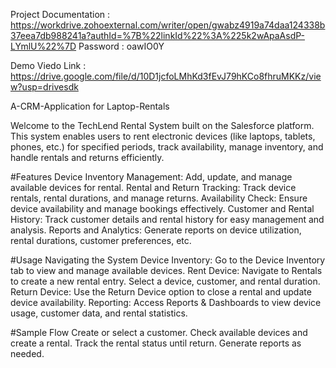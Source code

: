Project Documentation : https://workdrive.zohoexternal.com/writer/open/gwabz4919a74daa124338b37eea7db988241a?authId=%7B%22linkId%22%3A%225k2wApaAsdP-LYmlU%22%7D
Password : oawIO0Y

Demo Viedo Link : https://drive.google.com/file/d/10D1jcfoLMhKd3fEvJ79hKCo8fhruMKKz/view?usp=drivesdk

A-CRM-Application for Laptop-Rentals

Welcome to the TechLend Rental System built on the Salesforce platform. This system enables users to rent electronic devices (like laptops, tablets, phones, etc.) for specified periods, track availability, manage inventory, and handle rentals and returns efficiently.

#Features Device Inventory Management: Add, update, and manage available devices for rental. Rental and Return Tracking: Track device rentals, rental durations, and manage returns. Availability Check: Ensure device availability and manage bookings effectively. Customer and Rental History: Track customer details and rental history for easy management and analysis. Reports and Analytics: Generate reports on device utilization, rental durations, customer preferences, etc.

#Usage Navigating the System Device Inventory: Go to the Device Inventory tab to view and manage available devices. Rent Device: Navigate to Rentals to create a new rental entry. Select a device, customer, and rental duration. Return Device: Use the Return Device option to close a rental and update device availability. Reporting: Access Reports & Dashboards to view device usage, customer data, and rental statistics.

#Sample Flow Create or select a customer. Check available devices and create a rental. Track the rental status until return. Generate reports as needed.
